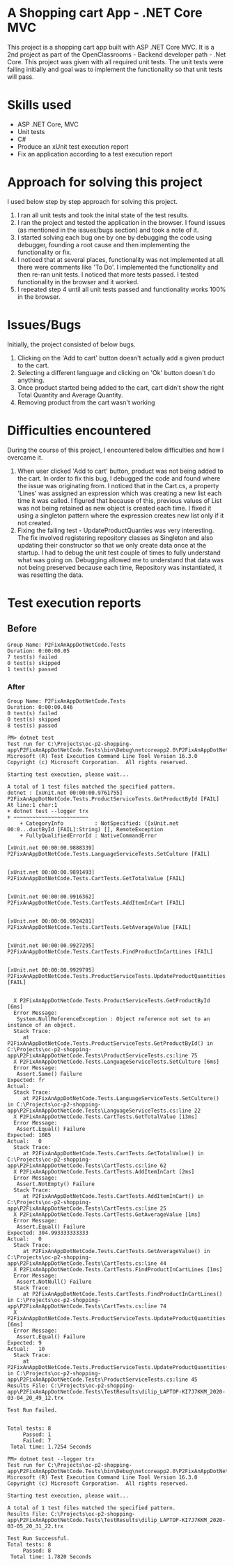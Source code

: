 # A Shopping cart App - .NET Core MVC

This project is a shopping cart app built with ASP .NET Core MVC. It is a 2nd project as part of the OpenClassrooms - Backend developer path - .Net Core. 
This project was given with all required unit tests. The unit tests were failing initially and goal was to implement the functionality so that unit tests will pass.

# Skills used
- ASP .NET Core, MVC
- Unit tests
- C#
- Produce an xUnit test execution report
- Fix an application according to a test execution report

# Approach for solving this project

I used below step by step approach for solving this project.

1. I ran all unit tests and took the inital state of the test results.
2. I ran the project and tested the application in the browser. I found issues (as mentioned in the issues/bugs section) and took a note of it.
3. I started solving each bug one by one by debugging the code using debugger, founding a root cause and then implementing the functionality or fix.
4. I noticed that at several places, functionality was not implemented at all. there were comments like 'To Do'. I implemented the functionality and then
   re-ran unit tests. I noticed that more tests passed. I tested functionality in the browser and it worked.
5. I repeated step 4 until all unit tests passed and functionality works 100% in the browser.

# Issues/Bugs
Initially, the project consisted of below bugs.
1. Clicking on the 'Add to cart' button doesn't actually add a given product to the cart.
2. Selecting a different language and clicking on 'Ok' button doesn't do anything.
3. Once product started being added to the cart, cart didn't show the right Total Quantity and Average Quantity.
4. Removing product from the cart wasn't working

# Difficulties encountered
During the course of this project, I encountered below difficulties and how I overcame it.
1. When user clicked 'Add to cart' button, product was not being added to the cart. In order to fix this bug, I debugged the code and found where the issue was originating from.
I noticed that in the Cart.cs, a property 'Lines' was assigned an expression which was creating a new list each time it was called. I figured that because of this, previous values of List was not being retained as new object is created each time. I fixed it using a singleton pattern where the expression creates new list only if it not created.
2. Fixing the failing test - UpdateProductQuanties was very interesting. The fix involved registering repository classes as Singleton and also updating their constructor
   so that we only create data once at the startup. I had to debug the unit test couple of times to fully understand what was going on. Debugging allowed me to understand
   that data was not being preserved because each time, Repository was instantiated, it was resetting the data.

# Test execution reports
## Before
```
Group Name: P2FixAnAppDotNetCode.Tests
Duration: 0:00:00.05
7 test(s) failed
0 test(s) skipped
1 test(s) passed
```

### After
```
Group Name: P2FixAnAppDotNetCode.Tests
Duration: 0:00:00.046
0 test(s) failed
0 test(s) skipped
8 test(s) passed
```
```
PM> dotnet test
Test run for C:\Projects\oc-p2-shopping-app\P2FixAnAppDotNetCode.Tests\bin\Debug\netcoreapp2.0\P2FixAnAppDotNetCode.Tests.dll(.NETCoreApp,Version=v2.0)
Microsoft (R) Test Execution Command Line Tool Version 16.3.0
Copyright (c) Microsoft Corporation.  All rights reserved.

Starting test execution, please wait...

A total of 1 test files matched the specified pattern.
dotnet : [xUnit.net 00:00:00.9761755]     P2FixAnAppDotNetCode.Tests.ProductServiceTests.GetProductById [FAIL]
At line:1 char:1
+ dotnet test --logger trx
+ ~~~~~~~~~~~~~~~~~~~~~~~~
    + CategoryInfo          : NotSpecified: ([xUnit.net 00:0...ductById [FAIL]:String) [], RemoteException
    + FullyQualifiedErrorId : NativeCommandError
 
[xUnit.net 00:00:00.9888339]     P2FixAnAppDotNetCode.Tests.LanguageServiceTests.SetCulture [FAIL]


[xUnit.net 00:00:00.9891493]     P2FixAnAppDotNetCode.Tests.CartTests.GetTotalValue [FAIL]


[xUnit.net 00:00:00.9916362]     P2FixAnAppDotNetCode.Tests.CartTests.AddItemInCart [FAIL]


[xUnit.net 00:00:00.9924281]     P2FixAnAppDotNetCode.Tests.CartTests.GetAverageValue [FAIL]


[xUnit.net 00:00:00.9927295]     P2FixAnAppDotNetCode.Tests.CartTests.FindProductInCartLines [FAIL]


[xUnit.net 00:00:00.9929795]     P2FixAnAppDotNetCode.Tests.ProductServiceTests.UpdateProductQuantities [FAIL]


  X P2FixAnAppDotNetCode.Tests.ProductServiceTests.GetProductById [6ms]
  Error Message:
   System.NullReferenceException : Object reference not set to an instance of an object.
  Stack Trace:
     at P2FixAnAppDotNetCode.Tests.ProductServiceTests.GetProductById() in C:\Projects\oc-p2-shopping-app\P2FixAnAppDotNetCode.Tests\ProductServiceTests.cs:line 75
  X P2FixAnAppDotNetCode.Tests.LanguageServiceTests.SetCulture [6ms]
  Error Message:
   Assert.Same() Failure
Expected: fr
Actual:   
  Stack Trace:
     at P2FixAnAppDotNetCode.Tests.LanguageServiceTests.SetCulture() in C:\Projects\oc-p2-shopping-app\P2FixAnAppDotNetCode.Tests\LanguageServiceTests.cs:line 22
  X P2FixAnAppDotNetCode.Tests.CartTests.GetTotalValue [13ms]
  Error Message:
   Assert.Equal() Failure
Expected: 1085
Actual:   0
  Stack Trace:
     at P2FixAnAppDotNetCode.Tests.CartTests.GetTotalValue() in C:\Projects\oc-p2-shopping-app\P2FixAnAppDotNetCode.Tests\CartTests.cs:line 62
  X P2FixAnAppDotNetCode.Tests.CartTests.AddItemInCart [2ms]
  Error Message:
   Assert.NotEmpty() Failure
  Stack Trace:
     at P2FixAnAppDotNetCode.Tests.CartTests.AddItemInCart() in C:\Projects\oc-p2-shopping-app\P2FixAnAppDotNetCode.Tests\CartTests.cs:line 25
  X P2FixAnAppDotNetCode.Tests.CartTests.GetAverageValue [1ms]
  Error Message:
   Assert.Equal() Failure
Expected: 304.993333333333
Actual:   0
  Stack Trace:
     at P2FixAnAppDotNetCode.Tests.CartTests.GetAverageValue() in C:\Projects\oc-p2-shopping-app\P2FixAnAppDotNetCode.Tests\CartTests.cs:line 44
  X P2FixAnAppDotNetCode.Tests.CartTests.FindProductInCartLines [1ms]
  Error Message:
   Assert.NotNull() Failure
  Stack Trace:
     at P2FixAnAppDotNetCode.Tests.CartTests.FindProductInCartLines() in C:\Projects\oc-p2-shopping-app\P2FixAnAppDotNetCode.Tests\CartTests.cs:line 74
  X P2FixAnAppDotNetCode.Tests.ProductServiceTests.UpdateProductQuantities [6ms]
  Error Message:
   Assert.Equal() Failure
Expected: 9
Actual:   10
  Stack Trace:
     at P2FixAnAppDotNetCode.Tests.ProductServiceTests.UpdateProductQuantities() in C:\Projects\oc-p2-shopping-app\P2FixAnAppDotNetCode.Tests\ProductServiceTests.cs:line 45
Results File: C:\Projects\oc-p2-shopping-app\P2FixAnAppDotNetCode.Tests\TestResults\dilip_LAPTOP-KI7J7KKM_2020-03-04_20_49_12.trx

Test Run Failed.


Total tests: 8
     Passed: 1
     Failed: 7
 Total time: 1.7254 Seconds
```


```
PM> dotnet test --logger trx
Test run for C:\Projects\oc-p2-shopping-app\P2FixAnAppDotNetCode.Tests\bin\Debug\netcoreapp2.0\P2FixAnAppDotNetCode.Tests.dll(.NETCoreApp,Version=v2.0)
Microsoft (R) Test Execution Command Line Tool Version 16.3.0
Copyright (c) Microsoft Corporation.  All rights reserved.

Starting test execution, please wait...

A total of 1 test files matched the specified pattern.
Results File: C:\Projects\oc-p2-shopping-app\P2FixAnAppDotNetCode.Tests\TestResults\dilip_LAPTOP-KI7J7KKM_2020-03-05_20_31_22.trx

Test Run Successful.
Total tests: 8
     Passed: 8
 Total time: 1.7820 Seconds
```
